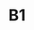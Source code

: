 ---
layout: mote
menu: false
title: B1
title-tei: "[/B/]"
letter: B
number: 1
description: Mote B
permalink: /B1/
prev: B1
next: B2
---